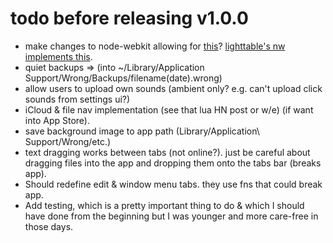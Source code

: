 # todo before releasing v1.0.0
+ make changes to node-webkit allowing for 
  [this](https://github.com/rogerwang/node-webkit/issues/367)?
  [lighttable's nw implements this](https://github.com/LightTable/node-webkit).
+ quiet backups =>
  (into ~/Library/Application Support/Wrong/Backups/filename(date).wrong)
+ allow users to upload own sounds (ambient only? e.g. can't upload click sounds
  from settings ui?)
+ iCloud & file nav implementation (see that lua HN post or w/e)
  (if want into App Store).
+ save background image to app path (Library/Application\ Support/Wrong/etc.)
+ text dragging works between tabs (not online?). just be careful about dragging
  files into the app and dropping them onto the tabs bar (breaks app).
+ Should redefine edit & window menu tabs. they use fns that could break app.
+ Add testing, which is a pretty important thing to do & which I should have
  done from the beginning but I was younger and more care-free in those days.
